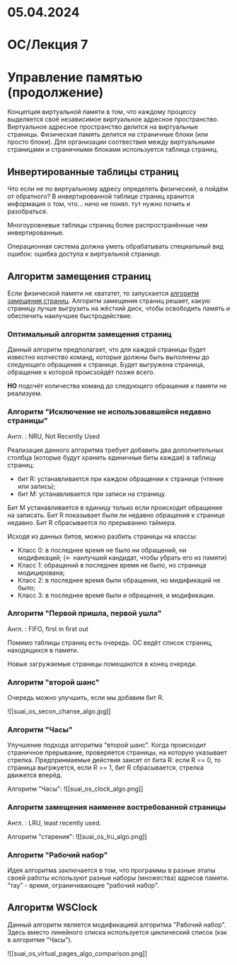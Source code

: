 # 05.04.2024

# ОС/Лекция 7

# Управление памятью (продолжение)

Концепция виртуальной памяти в том, что каждому процессу выделяется своё независимое виртуальное адресное пространство. Виртуальное адресное пространство делится на виртуальные страницы. Физическая память делится на страничные блоки (или просто блоки). Для организации соотвествия между виртуальными страницами и страничными блоками используется таблица страниц.

## Инвертированные таблицы страниц

Что если не по виртуальному адресу определять физический, а пойдём от обратного? В инвертированной таблице страниц хранится информация о том, что... ничо не понял. тут нужно почить и разобраться.

Многоуровневые таблицы страниц более распространённые чем инвертированные.

Операционная система должна уметь обрабатывать специальный вид ошибок: ошибка доступа к виртуальной странице. 

## Алгоритм замещения страниц

Если физической памяти не хвататет, то запускается <u>алгоритм замещения страниц</u>. Алгоритм замещения страниц решает, какую страницу лучше выгрузить на жёсткий диск, чтобы освободить память и обеспечить наилучшее быстродействие.

### Оптимальный алгоритм замещения страниц

Данный алгоритм предполагает, что для каждой страницы будет известно колчество команд, которые должны быть выполнены до следующего обращения к странице. Будет выгружена страница, обращение к которой происзойдёт позже всего.

**НО** подсчёт количества команд до следующего обращения к памяти не реализуем.

### Алгоритм "Исключение не использовавшейся недавно страницы"

Англ. : NRU, Not Recently Used

Реализация данного алгоритма требует добавить два дополнительных столбца (которые будут хранить единичные биты каждая) в таблицу страниц:
- бит R: устанавливается при каждом обращении к странице (чтение или запись);
- бит M: устанавливается при записи на страницу.

Бит M устанавливается в единицу только если происходит обращение на записать. Бит R показывает были ли недавно обращения к странице недавно. Бит R сбрасывается по прерыванию таймера.

Исходя из данных битов, можно разбить страницы на классы:
- Класс 0: в последнее время не было ни обращений, ни модификаций; (<- наилучший кандидат, чтобы убрать его из памяти)
- Класс 1: обращений в последнее время не было, но страница модицирована;
- Класс 2: в последнее время были обращения, но мидификаций не было;
- Класс 3: в последнее время были и обращения, и модификации.

### Алгоритм "Первой пришла, первой ушла"

Англ. : FIFO, first in first out

Помимо таблицы страниц есть очередь. ОС ведёт список страниц, находящихся в памяти.

Новые загружаемые страницы помещаются в конец очереди.

### Алгоритм "второй шанс"

Очередь можно улучшить, если мы добавим бит R.

![[suai_os_secon_chanse_algo.jpg]]

### Алгоритм "Часы"

Улучшение подхода алгоритма "второй шанс". Когда происходит страничное прерывание, проверяется страницы, на которую указывает стрелка. Предпринмаемые действия заисят от бита R:
		если R == 0, то страница выгржуется,
		если R == 1, бит R сбрасывается, стрелка движется вперёд.

Алгоритм "Часы":
![[suai_os_clock_algo.png]]

### Алгоритм замещения наименее востребованной страницы

Англ. : LRU, least recently used.

Алгоритм "старения":
![[suai_os_lru_algo.png]]

### Алгоритм "Рабочий набор"

Идея алгоритма заключается в том, что программы в разные этапы своей работы используют разные наборы (множества) адресов памяти. "тау" - время, ограничивающее "рабочий набор".

## Алгоритм WSClock

Данный алгоритм является модификацией алгоритма "Рабочий набор". Здесь вместо линейного списка используется циклический список (как в алгоритме "Часы").

![[suai_os_virtual_pages_algo_comparison.png]]

